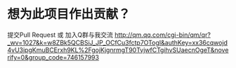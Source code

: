 # 想为此项目作出贡献？

提交Pull Request 或 加入Q群与我交流 <http://qm.qq.com/cgi-bin/qm/qr?_wv=1027&k=w8ZBk5QCBSiJ_JP_OCfCu3fctp7OTogI&authKey=xx36cqwojd4vU3ipgKmuBCErxh9KL%2FgojKjgnrmgT90TvjwfCTgihvSUaecnOgeT&noverify=0&group_code=746157993>
